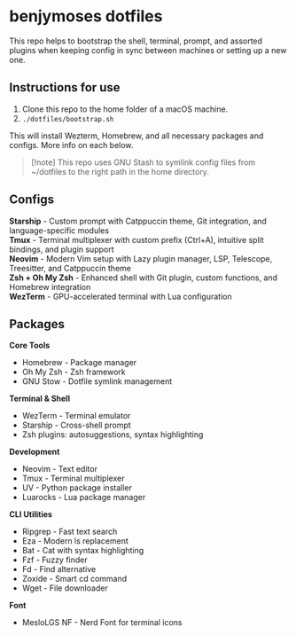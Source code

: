 # benjymoses dotfiles
This repo helps to bootstrap the shell, terminal, prompt, and assorted plugins when keeping config in sync between machines or setting up a new one.

## Instructions for use

1. Clone this repo to the home folder of a macOS machine.
2. `./dotfiles/bootstrap.sh`

This will install Wezterm, Homebrew, and all necessary packages and configs. More info on each below.

> [!note] This repo uses GNU Stash to symlink config files from ~/dotfiles to the right path in the home directory.

## Configs

**Starship** - Custom prompt with Catppuccin theme, Git integration, and language-specific modules  
**Tmux** - Terminal multiplexer with custom prefix (Ctrl+A), intuitive split bindings, and plugin support  
**Neovim** - Modern Vim setup with Lazy plugin manager, LSP, Telescope, Treesitter, and Catppuccin theme  
**Zsh + Oh My Zsh** - Enhanced shell with Git plugin, custom functions, and Homebrew integration  
**WezTerm** - GPU-accelerated terminal with Lua configuration  

## Packages

**Core Tools**  
- Homebrew - Package manager  
- Oh My Zsh - Zsh framework  
- GNU Stow - Dotfile symlink management  

**Terminal & Shell**  
- WezTerm - Terminal emulator  
- Starship - Cross-shell prompt  
- Zsh plugins: autosuggestions, syntax highlighting  

**Development**  
- Neovim - Text editor  
- Tmux - Terminal multiplexer  
- UV - Python package installer  
- Luarocks - Lua package manager  

**CLI Utilities**  
- Ripgrep - Fast text search  
- Eza - Modern ls replacement  
- Bat - Cat with syntax highlighting  
- Fzf - Fuzzy finder  
- Fd - Find alternative  
- Zoxide - Smart cd command  
- Wget - File downloader  

**Font**  
- MesloLGS NF - Nerd Font for terminal icons
